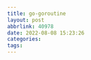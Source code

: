 ```yaml
---
title: go-goroutine
layout: post
abbrlink: 40978
date: 2022-08-08 15:23:26
categories:
tags:
---
```

